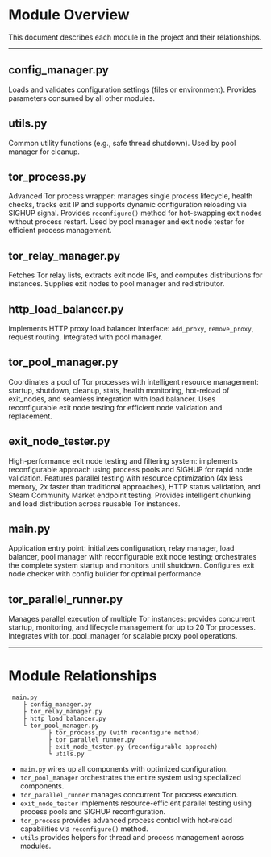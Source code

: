 # Module Overview

This document describes each module in the project and their relationships.

---

## config_manager.py
Loads and validates configuration settings (files or environment). Provides parameters consumed by all other modules.

## utils.py
Common utility functions (e.g., safe thread shutdown). Used by pool manager for cleanup.

## tor_process.py
Advanced Tor process wrapper: manages single process lifecycle, health checks, tracks exit IP and supports dynamic configuration reloading via SIGHUP signal. Provides `reconfigure()` method for hot-swapping exit nodes without process restart. Used by pool manager and exit node tester for efficient process management.

## tor_relay_manager.py
Fetches Tor relay lists, extracts exit node IPs, and computes distributions for instances. Supplies exit nodes to pool manager and redistributor.

## http_load_balancer.py
Implements HTTP proxy load balancer interface: `add_proxy`, `remove_proxy`, request routing. Integrated with pool manager.

## tor_pool_manager.py
Coordinates a pool of Tor processes with intelligent resource management: startup, shutdown, cleanup, stats, health monitoring, hot-reload of exit_nodes, and seamless integration with load balancer. Uses reconfigurable exit node testing for efficient node validation and replacement.

## exit_node_tester.py
High-performance exit node testing and filtering system: implements reconfigurable approach using process pools and SIGHUP for rapid node validation. Features parallel testing with resource optimization (4x less memory, 2x faster than traditional approaches), HTTP status validation, and Steam Community Market endpoint testing. Provides intelligent chunking and load distribution across reusable Tor instances.

## main.py
Application entry point: initializes configuration, relay manager, load balancer, pool manager with reconfigurable exit node testing; orchestrates the complete system startup and monitors until shutdown. Configures exit node checker with config builder for optimal performance.

## tor_parallel_runner.py
Manages parallel execution of multiple Tor instances: provides concurrent startup, monitoring, and lifecycle management for up to 20 Tor processes. Integrates with tor_pool_manager for scalable proxy pool operations.

---

# Module Relationships

```plaintext
 main.py
    ├ config_manager.py
    ├ tor_relay_manager.py
    ├ http_load_balancer.py
    └ tor_pool_manager.py
           ├ tor_process.py (with reconfigure method)
           ├ tor_parallel_runner.py
           ├ exit_node_tester.py (reconfigurable approach)
           └ utils.py
```

- `main.py` wires up all components with optimized configuration.
- `tor_pool_manager` orchestrates the entire system using specialized components.
- `tor_parallel_runner` manages concurrent Tor process execution.
- `exit_node_tester` implements resource-efficient parallel testing using process pools and SIGHUP reconfiguration.
- `tor_process` provides advanced process control with hot-reload capabilities via `reconfigure()` method.
- `utils` provides helpers for thread and process management across modules.